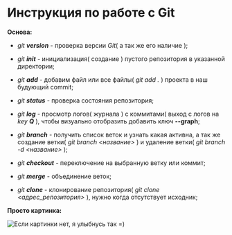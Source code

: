 # Инструкция по работе с Git

__Основа:__

* *git __version__* - проверка версии _Git_( а так же его наличие );

* *git __init__* - инициализация( создание ) пустого репозитория в указанной директории;

* *git __add__* - добавим файл или все файлы( _git add ._ ) проекта в наш будующий commit;

* *git __status__* - проверка состояния репозитория;

* *git __log__* - просмотр логов( журнала ) с коммитами( выход с логов на _key __Q___ ), чтобы визуально отобразить добавить ключ __--graph__;

* *git __branch__* - получить список веток и узнать какая активна, а так же создание ветки( _git branch <название>_ ) и удаление ветки( _git branch -d <название>_ );

* *git __checkout__* - переключение на выбранную ветку или коммит;

* *git __merge__* - объединение веток;

* *git __clone__* - клонирование репозитория( _git clone <адрес_репозитория>_ ), нужно когда отсутствует исходник;


__Просто картинка:__

![Если картинки нет, я улыбнусь так =)](smile.png)
